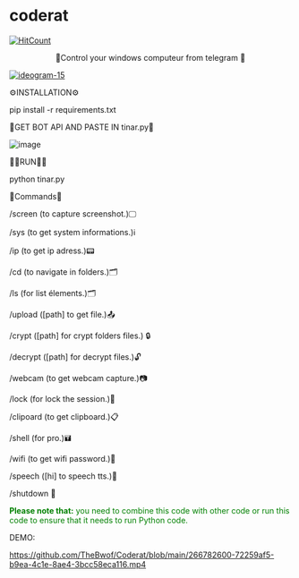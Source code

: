 # coderat
[![HitCount](https://hits.dwyl.com/realb3y/RealBey/ThisIsNotRat.svg?style=flat-square)](http://hits.dwyl.com/realb3y/RealBey/ThisIsNotRat)


<p align="center">
👀Control your windows computeur from telegram 👀

<a href="https://ibb.co/SRWX61h"><img src="https://i.ibb.co/J50Rcbf/ideogram-15.jpg" alt="ideogram-15" border="0"></a>



⚙️INSTALLATION⚙️

pip install -r requirements.txt

🤖GET BOT API AND PASTE IN tinar.py🤖

![image](https://github.com/RealBey/ThisIsNotRat/assets/85953451/e05a6070-e841-45c1-9592-045263ac4499)


🏃🏼RUN🏃🏼

python tinar.py 



📣Commands📣

/screen (to capture screenshot.)🖵

/sys (to get system informations.)ℹ️

/ip (to get ip adress.)📟

/cd (to navigate in folders.)🗂️

/ls (for list élements.)🗂️

/upload ([path] to get file.)📤

/crypt ([path] for crypt folders files.) 🔒

/decrypt ([path] for decrypt files.)🔓

/webcam (to get webcam capture.)📷

/lock (for lock the session.)🔑

/clipoard (to get clipboard.)📋

/shell (for pro.)🖬

/wifi (to get wifi password.)📶

/speech ([hi]  to speech tts.)💬

/shutdown  🙅

<span style="color: green;"><b>Please note that:</b> you need to combine this code with other code or run this code to ensure that it needs to run Python code.</span>



DEMO:




https://github.com/TheBwof/Coderat/blob/main/266782600-72259af5-b9ea-4c1e-8ae4-3bcc58eca116.mp4






